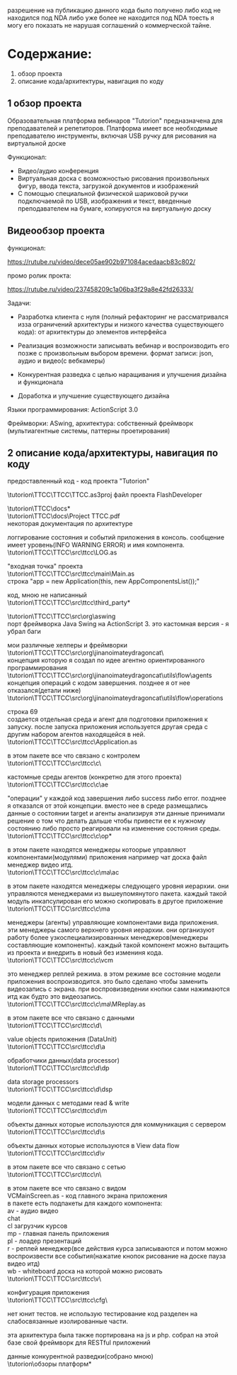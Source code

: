 
разрешение на публикацию данного кода было получено либо код не находился под NDA либо уже более не находится под NDA тоесть я могу его показать не нарушая соглашений о коммерческой тайне.

# Содержание:
1. обзор проекта
2. описание кода/архитектуры, навигация по коду

## 1 обзор проекта


Образовательная платформа вебинаров "Tutorion" предназначена для преподавателей и репетиторов. Платформа имеет все необходимые преподавателю инструменты, включая USB ручку для рисования на виртуальной доске

Функционал:
- Видео/аудио конференция
- Виртуальная доска с возможностью рисования произвольных фигур, ввода текста, загрузкой документов и изображений
- С помощью специальной физической шариковой ручки подключаемой по USB, изображения и текст, введенные преподавателем на бумаге, копируются на виртуальную доску


## Видеообзор проекта

функционал:

https://rutube.ru/video/dece05ae902b971084acedaacb83c802/

промо ролик прокта:

https://rutube.ru/video/237458209c1a06ba3f29a8e42fd26333/


Задачи:

- Разработка клиента с нуля (полный рефакторинг не рассматривался изза ограничений архитектуры и низкого качества существующего кода): от архитектуры до элементов интерфейса
    
- Реализация возможности записывать вебинар и воспроизводить его позже с произвольным выбором времени. формат записи: json, аудио и видео(с вебкамеры)
    
- Конкурентная разведка с целью наращивания и улучшения дизайна и функционала
    
- Доработка и улучшение существующего дизайна


Языки программирования: ActionScript 3.0

Фреймворки: ASwing, архитектура: собственный фреймворк (мультиагентные системы, паттерны проетирования)




## 2 описание кода/архитектуры, навигация по коду


предоставленный код - код проекта "Tutorion"

\tutorion\TTCC\TTCC\TTCC.as3proj файл проекта FlashDeveloper  

\tutorion\TTCC\docs\*  
\tutorion\TTCC\docs\Project TTCC.pdf  
некоторая документация по архитектуре  

логгирование состояния и событий приложения в консоль. сообщение имеет уровень(INFO WARNING ERROR) и имя компонента.  
\tutorion\TTCC\TTCC\src\ttcc\LOG.as


"входная точка" проекта  
\tutorion\TTCC\TTCC\src\ttcc\main\Main.as  
строка "app = new Application(this, new AppComponentsList());"

код, мною не написанный  
\tutorion\TTCC\TTCC\src\ttcc\third_party\*


\tutorion\TTCC\TTCC\src\org\aswing  
порт фреймворка Java Swing на ActionScript 3. это кастомная версия - я убрал баги

мои различные хелперы и фреймворки  
\tutorion\TTCC\TTCC\src\org\jinanoimateydragoncat\  
концепция которую я создал по идее агентно ориентированного программирования  
\tutorion\TTCC\TTCC\src\org\jinanoimateydragoncat\utils\flow\agents  
концепция операций с кодом завершения. позднее я от нее отказался(детали ниже)  
\tutorion\TTCC\TTCC\src\org\jinanoimateydragoncat\utils\flow\operations


строка 69  
создается отдельная среда и агент для подготовки приложения к запуску. после запуска приложения используется другая среда с другим набором агентов находящейся в ней.  
\tutorion\TTCC\TTCC\src\ttcc\Application.as

в этом пакете все что связано с контролем  
\tutorion\TTCC\TTCC\src\ttcc\c\

кастомные среды агентов (конкретно для этого проекта)  
\tutorion\TTCC\TTCC\src\ttcc\c\ae

"операции" у каждой код завершения либо success либо error. позднее я отказался от этой концепции. вместо нее в среде размещались данные о состоянии target и агенты анализируя эти данные принимали решение о том что делать дальше чтобы привести ее к нужному состоянию либо просто реагировали на изменение состояния среды.  
\tutorion\TTCC\TTCC\src\ttcc\c\op\*


в этом пакете находятся менеджеры котоорые управляют компонентами(модулями) приложения например чат доска файл менеджер видео итд.  
\tutorion\TTCC\TTCC\src\ttcc\c\ma\ac

в этом пакете находятся менеджеры следующего уровня иерархии. они управляются менеджерами из вышеупомянутого пакета. каждый такой модуль инкапсулирован его можно скопировать в другое приложение  
\tutorion\TTCC\TTCC\src\ttcc\c\ma

менеджеры (агенты) управляющие компонентами вида приложения. эти менеджеры самого верхнего уровня иерархии. они организуют работу более узкоспециализированных менеджеров(менеджеры составляющие компоненты). каждый такой компонент можно вытащить из проекта и внедрить в новый без измениня кода.  
\tutorion\TTCC\TTCC\src\ttcc\c\vcm

это менеджер реплей режима. в этом режиме все состояние модели приложения воспроизводится. это было сделано чтобы заменить видеозапись с экрана. при воспровизведении кнопки сами нажимаются итд как будто это видеозапись.  
\tutorion\TTCC\TTCC\src\ttcc\c\ma\MReplay.as



в этом пакете все что связано с данными  
\tutorion\TTCC\TTCC\src\ttcc\d\

value objects приложения (DataUnit)  
\tutorion\TTCC\TTCC\src\ttcc\d\a

обработчики данных(data processor)  
\tutorion\TTCC\TTCC\src\ttcc\d\dp

data storage processors  
\tutorion\TTCC\TTCC\src\ttcc\d\dsp

модели данных с методами read & write  
\tutorion\TTCC\TTCC\src\ttcc\d\m

объекты данных которые используются для коммуникация с сервером  
\tutorion\TTCC\TTCC\src\ttcc\d\s

объекты данных которые используются в View data flow  
\tutorion\TTCC\TTCC\src\ttcc\d\v




в этом пакете все что связано с сетью  
\tutorion\TTCC\TTCC\src\ttcc\n\

в этом пакете все что связано с видом  
VCMainScreen.as - код главного экрана приложения  
в пакете есть подпакеты для каждого компонента:  
av - аудио видео  
chat  
cl загрузчик курсов  
mp - главная панель приложения  
pl - лоадер презентаций  
r - реплей менеджер(все действия курса записываются и потом можно воспроизвести все события(нажатие кнопок рисование на доске пауза видео итд)  
wb - whiteboard доска на которой можно рисовать  
\tutorion\TTCC\TTCC\src\ttcc\v\


конфигурация приложения  
\tutorion\TTCC\TTCC\src\ttcc\cfg\

нет юнит тестов. не использую тестирование код разделен на слабосвязанные изолированные части.

эта архитектура была также портирована на js и php. собрал на этой базе свой фреймворк для RESTful приложений

данные конкурентной разведки(собрано мною)  
\tutorion\обзоры платформ\*

